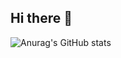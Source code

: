 ## Hi there 👋


![Anurag's GitHub stats](https://github-readme-stats.vercel.app/api?username=SeongMoo98&show_icons=true&theme=radical)

<!--
**SeongMoo98/SeongMoo98** is a ✨ _special_ ✨ repository because its `README.md` (this file) appears on your GitHub profile.

Here are some ideas to get you started:

- 🔭 I’m currently working on ...
- 🌱 I’m currently learning ...
- 👯 I’m looking to collaborate on ...
- 🤔 I’m looking for help with ...
- 💬 Ask me about ...
- 📫 How to reach me: ...
- 😄 Pronouns: ...
- ⚡ Fun fact: ...
-->
